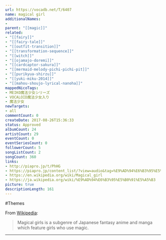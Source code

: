 ```yaml
---
url: https://vocadb.net/T/6407
name: magical girl
additionalNames: 
- 
parent: "[[magic]]"
related:
- "[[fairy]]"
- "[[fairy-tale]]"
- "[[outfit-transition]]"
- "[[transformation-sequence]]"
- "[[witch]]"
- "[[ojamajo-doremi]]"
- "[[cardcaptor-sakura]]"
- "[[mermaid-melody-pichi-pichi-pit]]"
- "[[purikyua-shirzu]]"
- "[[yuki-miku-2014]]"
- "[[mahou-shoujo-lyrical-nanoha]]"
mappedNicoTags:
- MEIKO魔法少女シリーズ
- VOCALOID魔法少女入り
- 魔法少女
newTargets:
- all
commentCount: 0
createDate: 2017-08-26T15:36:33
status: Approved
albumCount: 24
artistCount: 29
eventCount: 0
eventSeriesCount: 0
followerCount: 5
songListCount: 2
songCount: 360
links: 
- http://piapro.jp/t/PhHG
- https://piapro.jp/content_list/?view=audio&tag=%E9%AD%94%E6%B3%95%E5%B0%91%E5%A5%B3
- https://en.wikipedia.org/wiki/Magical_girl
- https://ja.wikipedia.org/wiki/%E9%AD%94%E6%B3%95%E5%B0%91%E5%A5%B3
picture: true
descriptionLength: 161
---
```


#Themes

From [Wikipedia](https://en.wikipedia.org/wiki/Magical_girl):
>Magical girls is a subgenre of Japanese fantasy anime and manga which feature girls who use magic.

---

